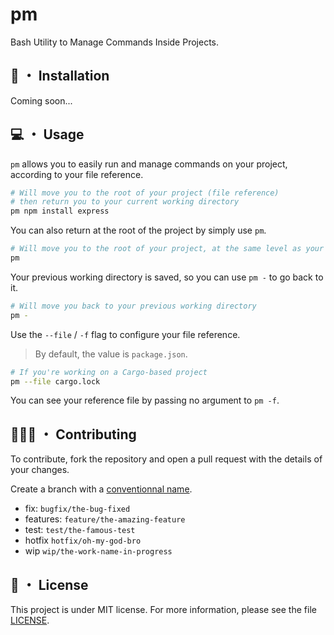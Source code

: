# pm

Bash Utility to Manage Commands Inside Projects.

## 💽 ・ Installation

Coming soon...

## 💻 ・ Usage

`pm` allows you to easily run and manage commands on your project, according to your <a>file reference</a>.

```bash
# Will move you to the root of your project (file reference)
# then return you to your current working directory
pm npm install express
```

You can also return at the root of the project by simply use `pm`.

```bash
# Will move you to the root of your project, at the same level as your reference file
pm
```

Your previous working directory is saved, so you can use `pm -` to go back to it.

```bash
# Will move you back to your previous working directory
pm -
```

Use the `--file` / `-f` flag to configure your file reference.

> By default, the value is `package.json`.

```bash
# If you're working on a Cargo-based project
pm --file cargo.lock
```

You can see your reference file by passing no argument to `pm -f`.

## 🧑‍🤝‍🧑 ・ Contributing

To contribute, fork the repository and open a pull request with the details of your changes.

Create a branch with a [conventionnal name](https://tilburgsciencehub.com/building-blocks/collaborate-and-share-your-work/use-github/naming-git-branches/).

- fix: `bugfix/the-bug-fixed`
- features: `feature/the-amazing-feature`
- test: `test/the-famous-test`
- hotfix `hotfix/oh-my-god-bro`
- wip `wip/the-work-name-in-progress`

## 📑 ・ License

This project is under MIT license. For more information, please see the file [LICENSE](./LICENSE).
